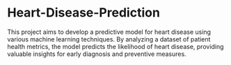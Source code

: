 # Heart-Disease-Prediction
This project aims to develop a predictive model for heart disease using various machine learning techniques. By analyzing a dataset of patient health metrics, the model predicts the likelihood of heart disease, providing valuable insights for early diagnosis and preventive measures.
